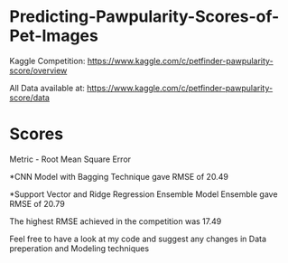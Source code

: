 # Predicting-Pawpularity-Scores-of-Pet-Images
Kaggle Competition:
https://www.kaggle.com/c/petfinder-pawpularity-score/overview

All Data available at: 
https://www.kaggle.com/c/petfinder-pawpularity-score/data

# Scores 
Metric - Root Mean Square Error

*CNN Model with Bagging Technique gave RMSE of 20.49

*Support Vector and Ridge Regression Ensemble  Model Ensemble gave RMSE of 20.79 

The highest RMSE achieved in the competition was 17.49

Feel free to have a look at my code and suggest any changes in Data preperation and Modeling techniques
